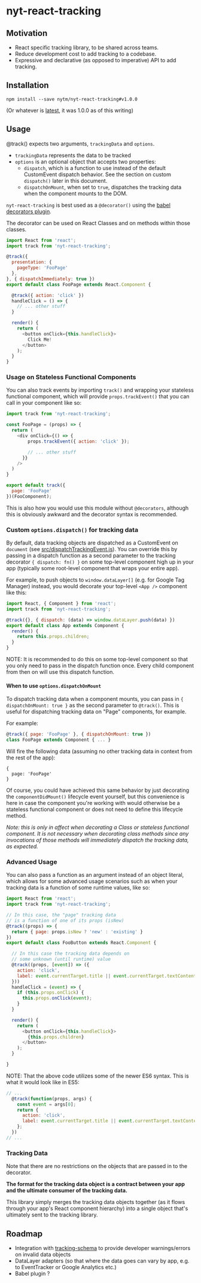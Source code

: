 # nyt-react-tracking

## Motivation

- React specific tracking library, to be shared across teams.
- Reduce development cost to add tracking to a codebase.
- Expressive and declarative (as opposed to imperative) API to add tracking.

## Installation

```
npm install --save nytm/nyt-react-tracking#v1.0.0
```

(Or whatever is [latest](https://github.com/nytm/nyt-react-tracking/releases), it was 1.0.0 as of this writing)

## Usage
@track() expects two arguments, `trackingData` and `options`.
- `trackingData` represents the data to be tracked
- `options` is an optional object that accepts two properties:
  - `dispatch`, which is a function to use instead of the default CustomEvent dispatch behavior. See the section on custom `dispatch()` later in this document.
  - `dispatchOnMount`, when set to `true`, dispatches the tracking data when the component mounts to the DOM.

`nyt-react-tracking` is best used as a `@decorator()` using the [babel decorators plugin](https://github.com/loganfsmyth/babel-plugin-transform-decorators-legacy).

The decorator can be used on React Classes and on methods within those classes.

```js
import React from 'react';
import track from 'nyt-react-tracking';

@track({
  presentation: {
    pageType: 'FooPage'
  },  
}, { dispatchImmediately: true })
export default class FooPage extends React.Component {

  @track({ action: 'click' })
  handleClick = () => {
    // ... other stuff
  }

  render() {
    return (
      <button onClick={this.handleClick}>
        Click Me!
      </button>
    );
  }
}
```

### Usage on Stateless Functional Components

You can also track events by importing `track()` and wrapping your stateless functional component, which will provide `props.trackEvent()` that you can call in your component like so:

```js
import track from 'nyt-react-tracking';

const FooPage = (props) => {
  return (
    <div onClick={() => {
        props.trackEvent({ action: 'click' });

        // ... other stuff
      }}
    />
  )
}

export default track({
  page: 'FooPage'
})(FooComponent);
```

This is also how you would use this module without `@decorators`, although this is obviously awkward and the  decorator syntax is recommended.

### Custom `options.dispatch()` for tracking data

By default, data tracking objects are dispatched as a CustomEvent on `document` (see [src/dispatchTrackingEvent.js](src/dispatchTrackingEvent.js)). You can override this by passing in a dispatch function as a second parameter to the tracking decorator `{ dispatch: fn() }` on some top-level component high up in your app (typically some root-level component that wraps your entire app).

For example, to push objects to `window.dataLayer[]` (e.g. for Google Tag Manager) instead, you would decorate your top-level `<App />` component like this:

```js
import React, { Component } from 'react';
import track from 'nyt-react-tracking';

@track({}, { dispatch: (data) => window.dataLayer.push(data) })
export default class App extends Component {
  render() {
    return this.props.children;
  }
}
```

NOTE: It is recommended to do this on some top-level component so that you only need to pass in the dispatch function once. Every child component from then on will use this dispatch function.

#### When to use `options.dispatchOnMount`

To dispatch tracking data when a component mounts, you can pass in `{ dispatchOnMount: true }` as the second parameter to `@track()`. This is useful for dispatching tracking data on "Page" components, for example.

For example:

```js
@track({ page: 'FooPage' }, { dispatchOnMount: true })
class FooPage extends Component { ... }
```

Will fire the following data (assuming no other tracking data in context from the rest of the app):

```
{
  page: 'FooPage'
}
```

Of course, you could have achieved this same behavior by just decorating the `componentDidMount()` lifecycle event yourself, but this convenience is here in case the component you're working with would otherwise be a stateless functional component or does not need to define this lifecycle method.

_Note: this is only in affect when decorating a Class or stateless functional component. It is not necessary when decorating class methods since any invocations of those methods will immediately dispatch the tracking data, as expected._

### Advanced Usage

You can also pass a function as an argument instead of an object literal, which allows for some advanced usage scenarios such as when your tracking data is a function of some runtime values, like so:

```js
import React from 'react';
import track from 'nyt-react-tracking';

// In this case, the "page" tracking data
// is a function of one of its props (isNew)
@track((props) => {
  return { page: props.isNew ? 'new' : 'existing' }
})
export default class FooButton extends React.Component {

  // In this case the tracking data depends on
  // some unknown (until runtime) value
  @track((props, [event]) => ({
    action: 'click',
    label: event.currentTarget.title || event.currentTarget.textContent
  }))
  handleClick = (event) => {
    if (this.props.onClick) {
      this.props.onClick(event);
    }
  }

  render() {
    return (
      <button onClick={this.handleClick}>
        {this.props.children}
      </button>
    );
  }

}
```

NOTE: That the above code utilizes some of the newer ES6 syntax. This is what it would look like in ES5:

```js
// ...
  @track(function(props, args) {
    const event = args[0];
    return {
      action: 'click',
      label: event.currentTarget.title || event.currentTarget.textContent
    };
  })
// ...
```

### Tracking Data

Note that there are no restrictions on the objects that are passed in to the decorator.

**The format for the tracking data object is a contract between your app and the ultimate consumer of the tracking data.**

This library simply merges the tracking data objects together (as it flows through your app's React component hierarchy) into a single object that's ultimately sent to the tracking library.


## Roadmap

- Integration with [tracking-schema](https://github.com/nytm/tracking-schema) to provide developer warnings/errors on invalid data objects
- DataLayer adapters (so that where the data goes can vary by app, e.g. to EventTracker or Google Analytics etc.)
- Babel plugin ?
